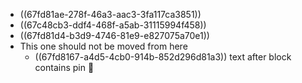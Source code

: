 - ((67fd81ae-278f-46a3-aac3-3fa117ca3851))
- ((67c48cb3-ddf4-468f-a5ab-31115994f458))
- ((67fd81d4-b3d9-4746-81e9-e827075a70e1))
- This one should not be moved from here
	- ((67fd8167-a4d5-4cb0-914b-852d296d81a3)) text after block contains pin 📌
